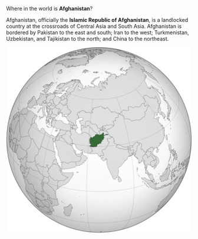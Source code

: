 Where in the world is **Afghanistan**?
<!--question-->
Afghanistan, officially the **Islamic Republic of Afghanistan**, is a landlocked country at the crossroads of Central Asia and South Asia. Afghanistan is bordered by Pakistan to the east and south; Iran to the west; Turkmenistan, Uzbekistan, and Tajikistan to the north; and China to the northeast.

![Map of Afghanistan](images/Afghanistan_(orthographic_projection).svg)